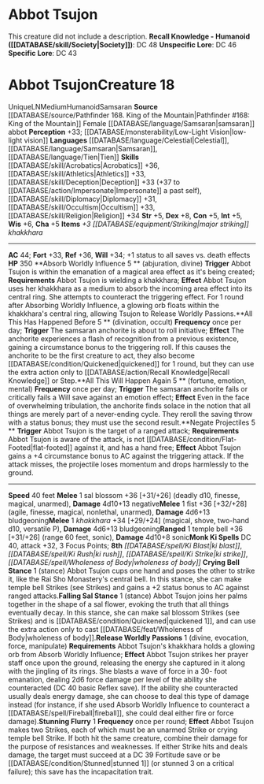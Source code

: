 ﻿---
ac: '44'
alignment: LN
charisma: '+5'
constitution: '+5'
creature_ability:
- Absorb Worldly Influence
- All This Has Happened Before
- All This Will Happen Again
- Crying Bell Stance
- Falling Sal Stance
- Negate Projectiles
- Release Worldly Passions
- Stunning Flurry
dexterity: '+8'
fortitude: '+33'
hp: '350'
id: '1515'
intelligence: '+5'
land_speed: '40'
language:
- '[[DATABASE/language/Celestial|Celestial]]'
- '[[DATABASE/language/Samsaran|Samsaran]]'
- '[[DATABASE/language/Tien|Tien]]'
level: '18'
max_speed: '40'
name: Abbot Tsujon
perception: '+33'
rarity: Unique
reflex: '+36'
sense:
- '[[DATABASE/monsterability/Low-Light Vision|low-light vision]]'
size: Medium
skill:
- '[[DATABASE/skill/Acrobatics|Acrobatics]] +36'
- '[[DATABASE/skill/Athletics|Athletics]] +33'
- '[[DATABASE/skill/Deception|Deception]] +33'
- '[[DATABASE/skill/Diplomacy|Diplomacy]] +31'
- '[[DATABASE/skill/Occultism|Occultism]] +33'
- '[[DATABASE/skill/Religion|Religion]] +34'
source: '[[DATABASE/source/Pathfinder 168. King of the Mountain|Pathfinder #168: King
  of the Mountain]]'
speed:
- 40 feet
spell:
- '[[DATABASE/spell/Ki Blast|Ki Blast]]'
- '[[DATABASE/spell/Ki Rush|KiRush]]'
- '[[DATABASE/spell/Ki Strike|Ki Strike]]'
- '[[DATABASE/spell/Wholeness of Body|Wholeness of Body]]'
strength: '+5'
strength_req: '5'
strongest_save:
- Reflex
trait:
- '[[DATABASE/trait/Humanoid|Humanoid]]'
- '[[DATABASE/trait/Samsaran|Samsaran]]'
- '[[DATABASE/trait/Unique|Unique]]'
type: Creature
vision: Low-light vision
weakest_save:
- Fortitude
will: '+34'
wisdom: '+6'

---
# Abbot Tsujon

This creature did not include a description.
**Recall Knowledge - Humanoid ([[DATABASE/skill/Society|Society]])**: DC 48
**Unspecific Lore**: DC 46
**Specific Lore**: DC 43

# Abbot Tsujon<span class="item-type">Creature 18</span>

<span class="trait-unique item-trait">Unique</span><span class="trait-alignment item-trait">LN</span><span class="trait-size item-trait">Medium</span><span class="item-trait">Humanoid</span><span class="item-trait">Samsaran</span>
**Source** [[DATABASE/source/Pathfinder 168. King of the Mountain|Pathfinder #168: King of the Mountain]]
Female [[DATABASE/language/Samsaran|samsaran]] abbot
**Perception** +33; [[DATABASE/monsterability/Low-Light Vision|low-light vision]]
**Languages** [[DATABASE/language/Celestial|Celestial]], [[DATABASE/language/Samsaran|Samsaran]], [[DATABASE/language/Tien|Tien]]
**Skills** [[DATABASE/skill/Acrobatics|Acrobatics]] +36, [[DATABASE/skill/Athletics|Athletics]] +33, [[DATABASE/skill/Deception|Deception]] +33 (+37 to [[DATABASE/action/Impersonate|Impersonate]] a past self), [[DATABASE/skill/Diplomacy|Diplomacy]] +31, [[DATABASE/skill/Occultism|Occultism]] +33, [[DATABASE/skill/Religion|Religion]] +34
**Str** +5, **Dex** +8, **Con** +5, **Int** +5, **Wis** +6, **Cha** +5
**Items** _+3 [[DATABASE/equipment/Striking|major striking]] khakkhara_

---
**AC** 44; **Fort** +33, **Ref** +36, **Will** +34; +1 status to all saves vs. death effects
**HP** 350
<span class="in-box-ability">**Absorb Worldly Influence <span class="action-icon">5</span> ** (abjuration, divine) **Trigger** Abbot Tsujon is within the emanation of a magical area effect as it's being created; **Requirements** Abbot Tsujon is wielding a khakkhara; **Effect** Abbot Tsujon uses her khakkhara as a medium to absorb the incoming area effect into its central ring. She attempts to counteract the triggering effect. For 1 round after Absorbing Worldly Influence, a glowing orb floats within the khakkhara's central ring, allowing Tsujon to Release Worldly Passions.</span><span class="in-box-ability">**All This Has Happened Before <span class="action-icon">5</span> ** (divination, occult) **Frequency** once per day; **Trigger** The samsaran anchorite is about to roll initiative; **Effect** The anchorite experiences a flash of recognition from a previous existence, gaining a circumstance bonus to the triggering roll. If this causes the anchorite to be the first creature to act, they also become [[DATABASE/condition/Quickened|quickened]] for 1 round, but they can use the extra action only to [[DATABASE/action/Recall Knowledge|Recall Knowledge]] or Step.</span><span class="in-box-ability">**All This Will Happen Again <span class="action-icon">5</span> ** (fortune, emotion, mental) **Frequency** once per day; **Trigger** The samsaran anchorite fails or critically fails a Will save against an emotion effect; **Effect** Even in the face of overwhelming tribulation, the anchorite finds solace in the notion that all things are merely part of a never-ending cycle. They reroll the saving throw with a status bonus; they must use the second result.</span><span class="in-box-ability">**Negate Projectiles <span class="action-icon">5</span> ** **Trigger** Abbot Tsujon is the target of a ranged attack; **Requirements** Abbot Tsujon is aware of the attack, is not [[DATABASE/condition/Flat-Footed|flat-footed]] against it, and has a hand free; **Effect** Abbot Tsujon gains a +4 circumstance bonus to AC against the triggering attack. If the attack misses, the projectile loses momentum and drops harmlessly to the ground.</span>

---
**Speed** 40 feet
<span class="in-box-ability">**Melee** <span class="action-icon">1</span> sal blossom +36 [+31/+26] (deadly d10, finesse, magical, unarmed), **Damage** 4d10+13 negative</span><span class="in-box-ability">**Melee** <span class="action-icon">1</span> fist +36 [+32/+28] (agile, finesse, magical, nonlethal, unarmed), **Damage** 4d6+13 bludgeoning</span><span class="in-box-ability">**Melee** <span class="action-icon">1</span> _khakkhara_ +34 [+29/+24] (magical, shove, two-hand d10, versatile P), **Damage** 4d6+13 bludgeoning</span><span class="in-box-ability">**Ranged** <span class="action-icon">1</span> temple bell +36 [+31/+26] (range 60 feet, sonic), **Damage** 4d10+8 sonic</span>**Monk Ki Spells** DC 40, attack +32, 3 Focus Points; **8th** _[[DATABASE/spell/Ki Blast|ki blast]]_, _[[DATABASE/spell/Ki Rush|ki rush]]_, _[[DATABASE/spell/Ki Strike|ki strike]]_, _[[DATABASE/spell/Wholeness of Body|wholeness of body]]_
<span class="in-box-ability">**Crying Bell Stance** <span class="action-icon">1</span> (stance) Abbot Tsujon cups one hand and poses the other to strike it, like the Rai Sho Monastery's central bell. In this stance, she can make temple bell Strikes (see Strikes) and gains a +2 status bonus to AC against ranged attacks.</span><span class="in-box-ability">**Falling Sal Stance** <span class="action-icon">1</span> (stance) Abbot Tsujon joins her palms together in the shape of a sal flower, evoking the truth that all things eventually decay. In this stance, she can make sal blossom Strikes (see Strikes) and is [[DATABASE/condition/Quickened|quickened 1]], and can use the extra action only to cast [[DATABASE/feat/Wholeness of Body|wholeness of body]].</span><span class="in-box-ability">**Release Worldly Passions** <span class="action-icon">1</span> (divine, evocation, force, manipulate) **Requirements** Abbot Tsujon's khakkhara holds a glowing orb from Absorb Worldly Influence; **Effect** Abbot Tsujon strikes her prayer staff once upon the ground, releasing the energy she captured in it along with the jingling of its rings. She blasts a wave of force in a 30- foot emanation, dealing 2d6 force damage per level of the ability she counteracted (DC 40 basic Reflex save). If the ability she counteracted usually deals energy damage, she can choose to deal this type of damage instead (for instance, if she used Absorb Worldly Influence to counteract a [[DATABASE/spell/Fireball|fireball]], she could deal either fire or force damage).</span><span class="in-box-ability">**Stunning Flurry** <span class="action-icon">1</span> **Frequency** once per round; **Effect** Abbot Tsujon makes two Strikes, each of which must be an unarmed Strike or crying temple bell Strike. If both hit the same creature, combine their damage for the purpose of resistances and weaknesses. If either Strike hits and deals damage, the target must succeed at a DC 39 Fortitude save or be [[DATABASE/condition/Stunned|stunned 1]] (or stunned 3 on a critical failure); this save has the incapacitation trait.</span>
